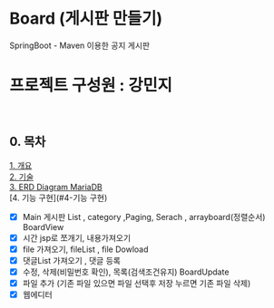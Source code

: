 # Board (게시판 만들기)
SpringBoot - Maven 이용한 공지 게시판
<br>

# 프로젝트 구성원 :  강민지


<br>



## 0. 목차
[1. 개요](#1-개요) </br>
[2. 기술](#2-기술) </br>
[3. ERD Diagram MariaDB](#3-database) </br>
[4. 기능 구현](#4-기능 구현) </br>

- [x] Main 게시판 List , category ,Paging, Serach , arrayboard(정렬순서)
BoardView  
- [x] 시간 jsp로 쪼개기, 내용가져오기 
- [x] file 가져오기, fileList , file Dowload
- [x] 댓글List 가져오기 , 댓글 등록
- [x] 수정, 삭제(비밀번호 확인), 목록(검색조건유지)
BoardUpdate 
- [x] 파일 추가 (기존 파일 있으면 파일 선택후 저장 누르면 기존 파일 삭제)
- [x] 웹에디터 
